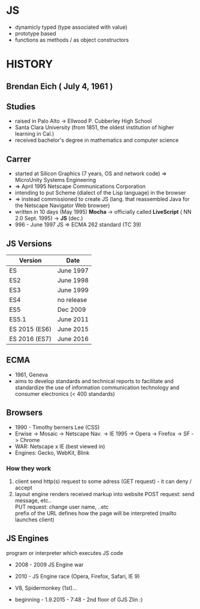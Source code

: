 # JS
* dynamicly typed (type associated with value)
* prototype based
* functions as methods / as object constructors


# HISTORY

## Brendan Eich ( July 4, 1961 )
 
## Studies
* raised in Palo Alto -> Ellwood P. Cubberley High School
* Santa Clara University (from 1851, the oldest institution of higher learning in Cal.)
* received bachelor's degree in mathematics and computer science
 
## Carrer
 * started at Silicon Graphics (7 years, OS and network code) => MicroUnity Systems Engineering 
 * => April 1995 Netscape Communications Corporation  
 * intending to put Scheme (dialect of the Lisp language) in the browser
 * => instead commissioned to create JS (lang. that reassembled Java for the  Netscape Navigator Web browser)
 * written in 10 days (May 1995) **Mocha** -> officially called **LiveScript** ( NN 2.0 Sept. 1995) -> **JS** (dec.)
 * 996 - June 1997 JS => ECMA 262 standard (TC 39)
 
## JS Versions
 
 
| Version | Date |
| ------------- | ------------- |
| ES  | June 1997 |
| ES2  | June 1998  |
| ES3  | June 1999  |
| ES4  | no release  |
| ES5  | Dec 2009  |
| ES5.1  | June 2011  |
| ES 2015 (ES6) | June 2015  |
| ES 2016 (ES7) | June 2016  |
 

 
## ECMA
* 1961, Geneva
* aims to develop standards and technical reports to facilitate and standardize the use of information communication technology and consumer electronics (< 400 standards)
 
 ## Browsers
 * 1990 - Timothy berners Lee (CSS)
 * Erwise -> Mosaic -> Netscape Nav. -> IE 1995 -> Opera -> Firefox -> SF -> Chrome
 * WAR: Netscape x IE (best viewed in)
 * Engines: Gecko, WebKit, Blink
 
 ### How they work
 1) client send http(s) request to some adress (GET request) - it can deny / accept
 2) layout engine renders received markup into website
 POST request: send message, etc..  
 PUT request: change user name, ..etc  
 prefix of the URL defines how the page will be interpreted (mailto launches client)
 
 
 
 ## JS Engines
program or interpreter which executes JS code
* 2008 - 2009 JS Engine war
* 2010 - JS Engine race (Opera, Firefox, Safari, IE 9)
* V8, Spidermonkey (1st)...



 
 
 
 
 
* beginning - 1.9.2015 - 7:48 - 2nd floor of GJS Zlin :)
